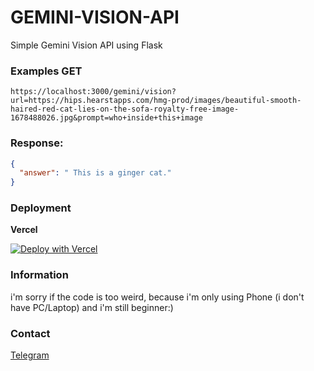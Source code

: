 # GEMINI-VISION-API
Simple Gemini Vision API using Flask

### Examples GET

```
https://localhost:3000/gemini/vision?url=https://hips.hearstapps.com/hmg-prod/images/beautiful-smooth-haired-red-cat-lies-on-the-sofa-royalty-free-image-1678488026.jpg&prompt=who+inside+this+image
```
### Response:

```json
{
  "answer": " This is a ginger cat."
}
```
### Deployment
__Vercel__

[![Deploy with Vercel](https://vercel.com/button)](https://vercel.com/new/clone?repository-url=https%3A%2F%2Fgithub.com%2FPaxsenix0%2FGemini-Vision-API%2Ftree%2Fmain&project-name=Gemini-Vision-API&repository-name=Gemini-Vision-API&redirect-url=https%3A%2F%2Fgithub.com%2FPaxsenix0%2FGemini-Vision-API)


### Information
i'm sorry if the code is too weird, because i'm only using Phone (i don't have PC/Laptop) and i'm still beginner:)

### Contact
[Telegram](https://t.me/thatmyusername)